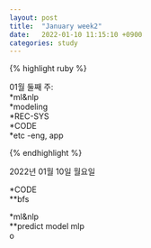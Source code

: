 ```yaml
---
layout: post
title:  "January week2"
date:   2022-01-10 11:15:10 +0900
categories: study
---
```





{% highlight ruby %}

01월 둘째 주:  
*ml&nlp  
*modeling  
*REC-SYS  
*CODE  
*etc  -eng, app  



{% endhighlight %}

2022년 01월 10일 월요일  

*CODE  
**bfs  

*ml&nlp  
**predict model mlp  
o  






















































